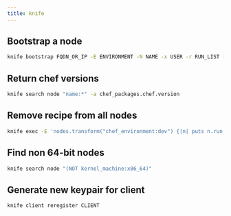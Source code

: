 ```yaml
---
title: knife
---
```


## Bootstrap a node
```bash
knife bootstrap FQDN_OR_IP -E ENVIRONMENT -N NAME -x USER -r RUN_LIST [ --sudo | -G GATEWAY ]
```

## Return chef versions
```bash
knife search node "name:*" -a chef_packages.chef.version
```

## Remove recipe from all nodes
```bash
knife exec -E 'nodes.transform("chef_environment:dev") {|n| puts n.run_list.remove("recipe[chef-client::upgrade]"); n.save }'
```

## Find non 64-bit nodes
```bash
knife search node "(NOT kernel_machine:x86_64)"
```

## Generate new keypair for client
```bash
knife client reregister CLIENT
```
